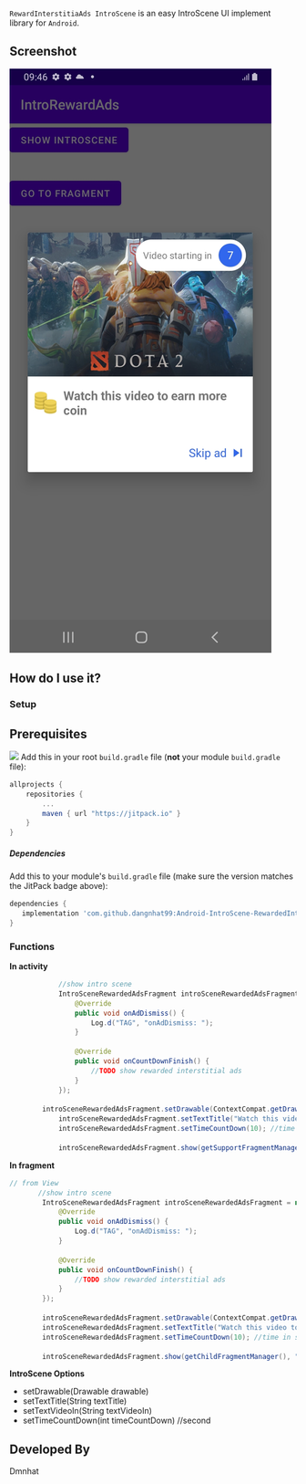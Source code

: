 

`RewardInterstitiaAds IntroScene` is an easy IntroScene UI implement library for `Android`.

Screenshot
---

![Demo](scrshots/scr1.jpg)

How do I use it?
---

### Setup

## Prerequisites
[![](https://jitpack.io/v/dangnhat99/Android-IntroScene-RewardedInterstitialAds.svg)](https://jitpack.io/#dangnhat99/Android-IntroScene-RewardedInterstitialAds)
Add this in your root `build.gradle` file (**not** your module `build.gradle` file):

```gradle
allprojects {
	repositories {
		...
		maven { url "https://jitpack.io" }
	}
}
```


##### Dependencies
Add this to your module's `build.gradle` file (make sure the version matches the JitPack badge above):
```groovy
dependencies {
   implementation 'com.github.dangnhat99:Android-IntroScene-RewardedInterstitialAds:Tag'
}
```

### Functions

**In activity**

```java
            //show intro scene
            IntroSceneRewardedAdsFragment introSceneRewardedAdsFragment = new IntroSceneRewardedAdsFragment(new IntroSceneRewardedAdsFragment.IntroSceneCallback() {
                @Override
                public void onAdDismiss() {
                    Log.d("TAG", "onAdDismiss: ");
                }

                @Override
                public void onCountDownFinish() {
                    //TODO show rewarded interstitial ads
                }
            });
	    
	    introSceneRewardedAdsFragment.setDrawable(ContextCompat.getDrawable(this,R.drawable.dota2_social));
            introSceneRewardedAdsFragment.setTextTitle("Watch this video to earn more coin");
            introSceneRewardedAdsFragment.setTimeCountDown(10); //time in second

            introSceneRewardedAdsFragment.show(getSupportFragmentManager(), "YOUR_TAG");
```


**In fragment**  
```java
// from View
       //show intro scene
        IntroSceneRewardedAdsFragment introSceneRewardedAdsFragment = new IntroSceneRewardedAdsFragment(new IntroSceneRewardedAdsFragment.IntroSceneCallback() {
            @Override
            public void onAdDismiss() {
                Log.d("TAG", "onAdDismiss: ");
            }

            @Override
            public void onCountDownFinish() {
                //TODO show rewarded interstitial ads
            }
        });

        introSceneRewardedAdsFragment.setDrawable(ContextCompat.getDrawable(getContext(),R.drawable.dota2_social));
        introSceneRewardedAdsFragment.setTextTitle("Watch this video to earn more coin");
        introSceneRewardedAdsFragment.setTimeCountDown(10); //time in second

        introSceneRewardedAdsFragment.show(getChildFragmentManager(), "YOUR_TAG");
```

**IntroScene Options**

- setDrawable(Drawable drawable)
- setTextTitle(String textTitle)
- setTextVideoIn(String textVideoIn)
- setTimeCountDown(int timeCountDown) //second


Developed By
-------
Dmnhat 
